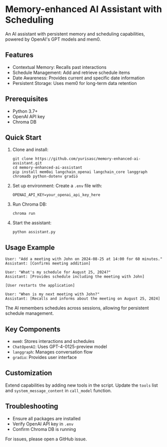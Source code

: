 # Memory-enhanced AI Assistant with Scheduling

An AI assistant with persistent memory and scheduling capabilities, powered by OpenAI's GPT models and mem0.

## Features

- Contextual Memory: Recalls past interactions
- Schedule Management: Add and retrieve schedule items
- Date Awareness: Provides current and specific date information
- Persistent Storage: Uses mem0 for long-term data retention

## Prerequisites

- Python 3.7+
- OpenAI API key
- Chroma DB

## Quick Start

1. Clone and install:
   ```
   git clone https://github.com/yurisasc/memory-enhanced-ai-assistant.git
   cd memory-enhanced-ai-assistant
   pip install mem0ai langchain_openai langchain_core langgraph chromadb python-dotenv gradio
   ```

2. Set up environment:
   Create a `.env` file with:
   ```
   OPENAI_API_KEY=your_openai_api_key_here
   ```

3. Run Chroma DB:
   ```
   chroma run
   ```

4. Start the assistant:
   ```
   python assistant.py
   ```

## Usage Example

```
User: "Add a meeting with John on 2024-08-25 at 14:00 for 60 minutes."
Assistant: [Confirms meeting addition]

User: "What's my schedule for August 25, 2024?"
Assistant: [Provides schedule including the meeting with John]

[User restarts the application]

User: "When is my next meeting with John?"
Assistant: [Recalls and informs about the meeting on August 25, 2024]
```

The AI remembers schedules across sessions, allowing for persistent schedule management.

## Key Components

- `mem0`: Stores interactions and schedules
- `ChatOpenAI`: Uses GPT-4-0125-preview model
- `langgraph`: Manages conversation flow
- `gradio`: Provides user interface

## Customization

Extend capabilities by adding new tools in the script. Update the `tools` list and `system_message_content` in `call_model` function.

## Troubleshooting

- Ensure all packages are installed
- Verify OpenAI API key in `.env`
- Confirm Chroma DB is running

For issues, please open a GitHub issue.
